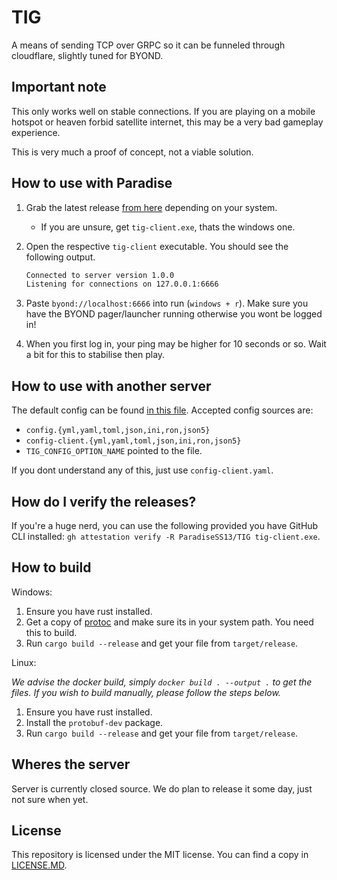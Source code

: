 # TIG

A means of sending TCP over GRPC so it can be funneled through cloudflare, slightly tuned for BYOND.

## Important note

This only works well on stable connections. If you are playing on a mobile hotspot or heaven forbid satellite internet, this may be a very bad gameplay experience.

This is very much a proof of concept, not a viable solution.

## How to use with Paradise

1. Grab the latest release [from here](https://github.com/ParadiseSS13/TIG/releases/latest) depending on your system.
    - If you are unsure, get `tig-client.exe`, thats the windows one.
2. Open the respective `tig-client` executable. You should see the following output.

    ```txt
    Connected to server version 1.0.0
    Listening for connections on 127.0.0.1:6666
    ```

3. Paste `byond://localhost:6666` into run (`windows + r`). Make sure you have the BYOND pager/launcher running otherwise you wont be logged in!
4. When you first log in, your ping may be higher for 10 seconds or so. Wait a bit for this to stabilise then play.

## How to use with another server

The default config can be found [in this file](https://github.com/ParadiseSS13/TIG/blob/master/crates/client/config.example.yaml). Accepted config sources are:

- `config.{yml,yaml,toml,json,ini,ron,json5}`
- `config-client.{yml,yaml,toml,json,ini,ron,json5}`
- `TIG_CONFIG_OPTION_NAME` pointed to the file.

If you dont understand any of this, just use `config-client.yaml`.

## How do I verify the releases?

If you're a huge nerd, you can use the following provided you have GitHub CLI installed: `gh attestation verify -R ParadiseSS13/TIG tig-client.exe`.

## How to build

Windows:

1. Ensure you have rust installed.
2. Get a copy of [protoc](https://github.com/protocolbuffers/protobuf) and make sure its in your system path. You need this to build.
3. Run `cargo build --release` and get your file from `target/release`.

Linux:

*We advise the docker build, simply `docker build . --output .` to get the files. If you wish to build manually, please follow the steps below.*

1. Ensure you have rust installed.
2. Install the `protobuf-dev` package.
3. Run `cargo build --release` and get your file from `target/release`.

## Wheres the server

Server is currently closed source. We do plan to release it some day, just not sure when yet.

## License

This repository is licensed under the MIT license. You can find a copy in [LICENSE.MD](LICENSE.MD).
